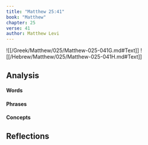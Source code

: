 ```yaml
---
title: "Matthew 25:41"
book: "Matthew"
chapter: 25
verse: 41
author: Matthew Levi
---
```

![[/Greek/Matthew/025/Matthew-025-041G.md#Text]]
![[/Hebrew/Matthew/025/Matthew-025-041H.md#Text]]

## Analysis

#### Words

#### Phrases

#### Concepts

## Reflections
